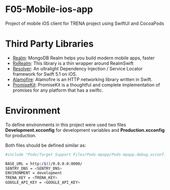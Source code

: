 # F05-Mobile-ios-app
Project of mobile iOS client for TRENA project using SwiftUI and CocoaPods

# Third Party Libraries

* [Realm](https://realm.io/): MongoDB Realm helps you build modern mobile apps, faster
* [RxRealm](https://github.com/RxSwiftCommunity/RxRealm): This library is a thin wrapper around RealmSwift
* [Resolver](https://github.com/hmlongco/Resolver): An ultralight Dependency Injection / Service Locator framework for Swift 5.1 on iOS.
* [Alamofire](https://github.com/Alamofire/Alamofire): Alamofire is an HTTP networking library written in Swift.
* [PromiseKit](https://github.com/mxcl/PromiseKit): PromiseKit is a thoughtful and complete implementation of promises for any platform that has a swiftc.

# Environment

To define environments in this project were used two files **Development.xcconfig** for development variables and 
**Production.xcconfig** for production.

Both files should be defined similar as:

```bash
#include "Pods/Target Support Files/Pods-mpapp/Pods-mpapp.debug.xcconfig"

BASE_URL = http:/$()/0.0.0.0:8000/
SENTRY_DNS = <SENTRY_DNS>
ENVIRONMENT = development
TRENA_KEY = <TRENA_KEY>
GOOGLE_API_KEY = <GOOGLE_API_KEY>
```
